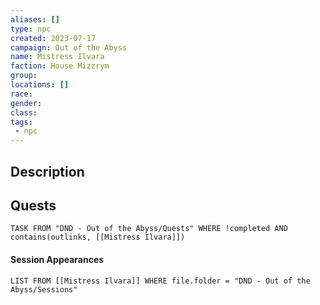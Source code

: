 ```yaml
---
aliases: []
type: npc
created: 2023-07-17
campaign: Out of the Abyss
name: Mistress Ilvara
faction: House Mizzrym
group:
locations: []
race:
gender:
class:
tags:
 - npc
---
```


## Description

## Quests
```dataview
TASK FROM "DND - Out of the Abyss/Quests" WHERE !completed AND contains(outlinks, [[Mistress Ilvara]]) 
```

#### Session Appearances
```dataview
LIST FROM [[Mistress Ilvara]] WHERE file.folder = "DND - Out of the Abyss/Sessions"
```



